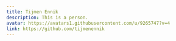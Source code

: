 ```yaml
---
title: Tijmen Ennik
description: This is a person.
avatar: https://avatars1.githubusercontent.com/u/9265747?v=4
link: https://github.com/tijmenennik
---
```

